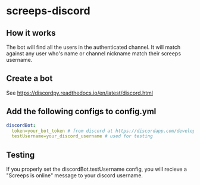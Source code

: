 # screeps-discord

## How it works

The bot will find all the users in the authenticated channel. It will match against any user who's name or channel nickname match their screeps username.

## Create a bot

See https://discordpy.readthedocs.io/en/latest/discord.html

## Add the following configs to config.yml

```yml
discordBot:
  token=your_bot_token # from discord at https://discordapp.com/developers/applications/
  testUsername=your_discord_username # used for testing 
```

## Testing

If you properly set the discordBot.testUsername config, you will recieve a "Screeps is online" message to your discord username.
